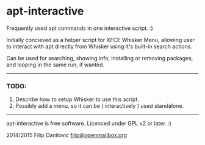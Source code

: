 # apt-interactive
Frequently used apt commands in one interactive script. :)

Initially concieved as a helper script for XFCE Whisker Menu, allowing user to
interact with apt directly from Whisker using it's built-in search actions.
 
Can be used for searching, showing info, installing or removing packages, and
looping in the same run, if wanted.

------------------------------------------------------------------------------

### TODO:
1. Describe how to setup Whisker to use this script.
2. Possibly add a menu, so it can be ( interactively ) used standalone.

------------------------------------------------------------------------------

apt-interactive is free software. Licenced under GPL v2 or later. :)

2014/2015 Filip Danilovic <filip@openmailbox.org>
